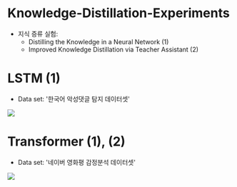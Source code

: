 # Knowledge-Distillation-Experiments
- 지식 증류 실험: <br>
  - Distilling the Knowledge in a Neural Network (1) <br>
  - Improved Knowledge Distillation via Teacher Assistant (2) <br>

# LSTM (1) <br>
- Data set: '한국어 악성댓글 탐지 데이터셋'
<img src = "https://user-images.githubusercontent.com/55969260/113986832-a966e880-9888-11eb-826a-cf70b85ad685.png">
<br>

# Transformer (1), (2)<br>
- Data set: '네이버 영화평 감정분석 데이터셋'
<img src = "https://user-images.githubusercontent.com/55969260/114116076-f09fb880-991e-11eb-8865-d85d24be5eb6.png"> 
<br>
